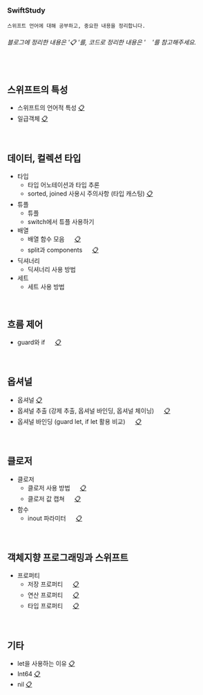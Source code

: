 ### SwiftStudy
```
스위프트 언어에 대해 공부하고, 중요한 내용을 정리합니다.
```
###### 블로그에 정리한 내용은 '📋 '를, 코드로 정리한 내용은 '<img src="https://emojis.slackmojis.com/emojis/images/1514391005/3320/swift.png?1514391005" width="15">'를 참고해주세요.

</br>

## 스위프트의 특성
- 스위프트의 언어적 특성 [📋](https://seolhee2750.tistory.com/16?category=866581)
- 일급객체 [📋](https://seolhee2750.tistory.com/55?category=866581)

</br>

## 데이터, 컬렉션 타입
- 타입
  - 타입 어노테이션과 타입 추론 [<img src="https://emojis.slackmojis.com/emojis/images/1514391005/3320/swift.png?1514391005" width="15">](https://github.com/seolhee2750/SwiftStudy/blob/main/%EB%8D%B0%EC%9D%B4%ED%84%B0%2C%20%EC%BB%AC%EB%A0%89%EC%85%98%20%ED%83%80%EC%9E%85/%ED%83%80%EC%9E%85/%ED%83%80%EC%9E%85%20%EC%B6%94%EB%A1%A0%EA%B3%BC%20%EC%96%B4%EB%85%B8%ED%85%8C%EC%9D%B4%EC%85%98.playground/Contents.swift)
  - sorted, joined 사용시 주의사항 (타입 캐스팅) [📋](https://seolhee2750.tistory.com/21?category=866582)
- 튜플
  - 튜플 [<img src="https://emojis.slackmojis.com/emojis/images/1514391005/3320/swift.png?1514391005" width="15">](https://github.com/seolhee2750/SwiftStudy/blob/main/%EB%8D%B0%EC%9D%B4%ED%84%B0%20%ED%83%80%EC%9E%85/%ED%8A%9C%ED%94%8C.playground/Contents.swift)
  - switch에서 튜플 사용하기 [<img src="https://emojis.slackmojis.com/emojis/images/1514391005/3320/swift.png?1514391005" width="15">](https://github.com/seolhee2750/SwiftStudy/blob/main/%EB%8D%B0%EC%9D%B4%ED%84%B0%20%ED%83%80%EC%9E%85/%ED%8A%9C%ED%94%8C/switch%EC%97%90%EC%84%9C%EC%9D%98%20%ED%8A%9C%ED%94%8C%20%EC%82%AC%EC%9A%A9.playground/Contents.swift)
- 배열
  - 배열 함수 모음 [<img src="https://emojis.slackmojis.com/emojis/images/1514391005/3320/swift.png?1514391005" width="15">](https://github.com/seolhee2750/SwiftStudy/blob/main/%EB%8D%B0%EC%9D%B4%ED%84%B0%20%ED%83%80%EC%9E%85/%EB%B0%B0%EC%97%B4/%EB%B0%B0%EC%97%B4%20%ED%95%A8%EC%88%98%20%EB%AA%A8%EC%9D%8C.playground/Contents.swift) [📋](https://seolhee2750.tistory.com/66?category=873014)
  - split과 components [<img src="https://emojis.slackmojis.com/emojis/images/1514391005/3320/swift.png?1514391005" width="15">](https://github.com/seolhee2750/SwiftStudy/tree/main/%EB%8D%B0%EC%9D%B4%ED%84%B0%20%ED%83%80%EC%9E%85/%EB%B0%B0%EC%97%B4/split%EA%B3%BC%20components) [📋](https://seolhee2750.tistory.com/92?category=866581)
- 딕셔너리
  - 딕셔너리 사용 방법 [<img src="https://emojis.slackmojis.com/emojis/images/1514391005/3320/swift.png?1514391005" width="15">](https://github.com/seolhee2750/SwiftStudy/blob/main/%EB%8D%B0%EC%9D%B4%ED%84%B0%2C%20%EC%BB%AC%EB%A0%89%EC%85%98%20%ED%83%80%EC%9E%85/%EB%94%95%EC%85%94%EB%84%88%EB%A6%AC.playground/Contents.swift)
- 세트
  - 세트 사용 방법 [<img src="https://emojis.slackmojis.com/emojis/images/1514391005/3320/swift.png?1514391005" width="15">](https://github.com/seolhee2750/SwiftStudy/blob/main/%EB%8D%B0%EC%9D%B4%ED%84%B0%2C%20%EC%BB%AC%EB%A0%89%EC%85%98%20%ED%83%80%EC%9E%85/%EC%84%B8%ED%8A%B8/%EC%84%B8%ED%8A%B8.playground/Contents.swift)

</br>

## 흐름 제어
- guard와 if [<img src="https://emojis.slackmojis.com/emojis/images/1514391005/3320/swift.png?1514391005" width="15">](https://github.com/seolhee2750/SwiftStudy/blob/main/%ED%9D%90%EB%A6%84%20%EC%A0%9C%EC%96%B4/guard%EC%99%80%20if%EC%9D%98%20%EC%B0%A8%EC%9D%B4%EC%A0%90.playground/Contents.swift) [📋](https://seolhee2750.tistory.com/116)

</br>

## 옵셔널 
- 옵셔널 [📋](https://seolhee2750.tistory.com/4?category=866581)
- 옵셔널 추출 (강제 추출, 옵셔널 바인딩, 옵셔널 체이닝) [<img src="https://emojis.slackmojis.com/emojis/images/1514391005/3320/swift.png?1514391005" width="15">](https://github.com/seolhee2750/SwiftStudy/blob/main/%EC%98%B5%EC%85%94%EB%84%90/%EC%98%B5%EC%85%94%EB%84%90%20%EC%B6%94%EC%B6%9C.playground/Contents.swift) [📋](https://seolhee2750.tistory.com/20?category=866581)
- 옵셔널 바인딩 (guard let, if let 활용 비교) [<img src="https://emojis.slackmojis.com/emojis/images/1514391005/3320/swift.png?1514391005" width="15">](https://github.com/seolhee2750/SwiftStudy/blob/main/%EC%98%B5%EC%85%94%EB%84%90/%EC%98%B5%EC%85%94%EB%84%90%20%EB%B0%94%EC%9D%B8%EB%94%A9%20guard.playground/Contents.swift) [📋](https://seolhee2750.tistory.com/116)

</br>

## 클로저 
- 클로저 
  - 클로저 사용 방법 [<img src="https://emojis.slackmojis.com/emojis/images/1514391005/3320/swift.png?1514391005" width="15">](https://github.com/seolhee2750/SwiftStudy/blob/main/%ED%81%B4%EB%A1%9C%EC%A0%80/%ED%81%B4%EB%A1%9C%EC%A0%80/%ED%81%B4%EB%A1%9C%EC%A0%80%20%20%EC%82%AC%EC%9A%A9%20%EB%B0%A9%EB%B2%95.playground/Contents.swift) [📋](https://seolhee2750.tistory.com/57?category=866581)
  - 클로저 값 캡쳐 [<img src="https://emojis.slackmojis.com/emojis/images/1514391005/3320/swift.png?1514391005" width="15">](https://github.com/seolhee2750/SwiftStudy/blob/main/%ED%81%B4%EB%A1%9C%EC%A0%80/%ED%81%B4%EB%A1%9C%EC%A0%80/%ED%81%B4%EB%A1%9C%EC%A0%80%20%EA%B0%92%20%EC%BA%A1%EC%B3%90.playground/Contents.swift) [📋](https://seolhee2750.tistory.com/117)
- 함수
  - inout 파라미터 [<img src="https://emojis.slackmojis.com/emojis/images/1514391005/3320/swift.png?1514391005" width="15">](https://github.com/seolhee2750/SwiftStudy/blob/main/%ED%81%B4%EB%A1%9C%EC%A0%80/%ED%95%A8%EC%88%98/inout%20%ED%8C%8C%EB%9D%BC%EB%AF%B8%ED%84%B0.playground/Contents.swift) [📋](https://seolhee2750.tistory.com/115)

</br>

## 객체지향 프로그래밍과 스위프트 
- 프로퍼티
  - 저장 프로퍼티 [<img src="https://emojis.slackmojis.com/emojis/images/1514391005/3320/swift.png?1514391005" width="15">](https://github.com/seolhee2750/SwiftStudy/blob/main/%EA%B0%9D%EC%B2%B4%EC%A7%80%ED%96%A5/%ED%94%84%EB%A1%9C%ED%8D%BC%ED%8B%B0/%EC%A0%80%EC%9E%A5%20%ED%94%84%EB%A1%9C%ED%8D%BC%ED%8B%B0.playground/Contents.swift) [📋](https://seolhee2750.tistory.com/118)
  - 연산 프로퍼티 [<img src="https://emojis.slackmojis.com/emojis/images/1514391005/3320/swift.png?1514391005" width="15">](https://github.com/seolhee2750/SwiftStudy/blob/main/%EA%B0%9D%EC%B2%B4%EC%A7%80%ED%96%A5/%ED%94%84%EB%A1%9C%ED%8D%BC%ED%8B%B0/%EC%97%B0%EC%82%B0%20%ED%94%84%EB%A1%9C%ED%8D%BC%ED%8B%B0.playground/Contents.swift) [📋](https://seolhee2750.tistory.com/119)
  - 타입 프로퍼티 [<img src="https://emojis.slackmojis.com/emojis/images/1514391005/3320/swift.png?1514391005" width="15">](https://github.com/seolhee2750/SwiftStudy/blob/main/%EA%B0%9D%EC%B2%B4%EC%A7%80%ED%96%A5/%ED%94%84%EB%A1%9C%ED%8D%BC%ED%8B%B0/%ED%83%80%EC%9E%85%20%ED%94%84%EB%A1%9C%ED%8D%BC%ED%8B%B0.playground/Contents.swift) [📋](https://seolhee2750.tistory.com/120)

</br>

## 기타
- let을 사용하는 이유 [📋](https://seolhee2750.tistory.com/17?category=866582)
- Int64 [📋](https://seolhee2750.tistory.com/18?category=866582)
- nil [📋](https://seolhee2750.tistory.com/10?category=866581)
